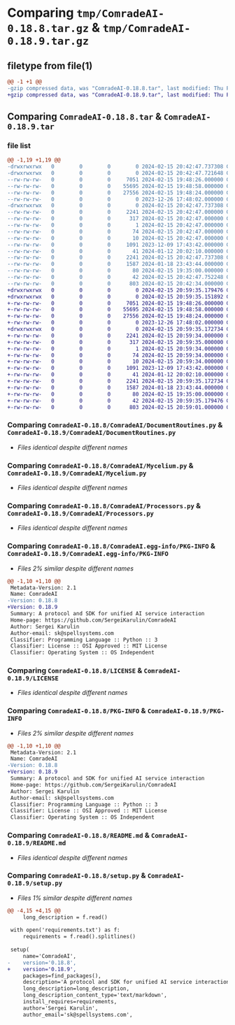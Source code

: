# Comparing `tmp/ComradeAI-0.18.8.tar.gz` & `tmp/ComradeAI-0.18.9.tar.gz`

## filetype from file(1)

```diff
@@ -1 +1 @@
-gzip compressed data, was "ComradeAI-0.18.8.tar", last modified: Thu Feb 15 20:42:47 2024, max compression
+gzip compressed data, was "ComradeAI-0.18.9.tar", last modified: Thu Feb 15 20:59:35 2024, max compression
```

## Comparing `ComradeAI-0.18.8.tar` & `ComradeAI-0.18.9.tar`

### file list

```diff
@@ -1,19 +1,19 @@
-drwxrwxrwx   0        0        0        0 2024-02-15 20:42:47.737308 ComradeAI-0.18.8/
-drwxrwxrwx   0        0        0        0 2024-02-15 20:42:47.721648 ComradeAI-0.18.8/ComradeAI/
--rw-rw-rw-   0        0        0     7051 2024-02-15 19:48:26.000000 ComradeAI-0.18.8/ComradeAI/DocumentRoutines.py
--rw-rw-rw-   0        0        0    55695 2024-02-15 19:48:58.000000 ComradeAI-0.18.8/ComradeAI/Mycelium.py
--rw-rw-rw-   0        0        0    27556 2024-02-15 19:48:24.000000 ComradeAI-0.18.8/ComradeAI/Processors.py
--rw-rw-rw-   0        0        0        0 2023-12-26 17:48:02.000000 ComradeAI-0.18.8/ComradeAI/__init__.py
-drwxrwxrwx   0        0        0        0 2024-02-15 20:42:47.737308 ComradeAI-0.18.8/ComradeAI.egg-info/
--rw-rw-rw-   0        0        0     2241 2024-02-15 20:42:47.000000 ComradeAI-0.18.8/ComradeAI.egg-info/PKG-INFO
--rw-rw-rw-   0        0        0      317 2024-02-15 20:42:47.000000 ComradeAI-0.18.8/ComradeAI.egg-info/SOURCES.txt
--rw-rw-rw-   0        0        0        1 2024-02-15 20:42:47.000000 ComradeAI-0.18.8/ComradeAI.egg-info/dependency_links.txt
--rw-rw-rw-   0        0        0       74 2024-02-15 20:42:47.000000 ComradeAI-0.18.8/ComradeAI.egg-info/requires.txt
--rw-rw-rw-   0        0        0       10 2024-02-15 20:42:47.000000 ComradeAI-0.18.8/ComradeAI.egg-info/top_level.txt
--rw-rw-rw-   0        0        0     1091 2023-12-09 17:43:42.000000 ComradeAI-0.18.8/LICENSE
--rw-rw-rw-   0        0        0       41 2024-01-12 20:02:10.000000 ComradeAI-0.18.8/MANIFEST.in
--rw-rw-rw-   0        0        0     2241 2024-02-15 20:42:47.737308 ComradeAI-0.18.8/PKG-INFO
--rw-rw-rw-   0        0        0     1587 2024-01-18 23:43:44.000000 ComradeAI-0.18.8/README.md
--rw-rw-rw-   0        0        0       80 2024-02-15 19:35:00.000000 ComradeAI-0.18.8/requirements.txt
--rw-rw-rw-   0        0        0       42 2024-02-15 20:42:47.752248 ComradeAI-0.18.8/setup.cfg
--rw-rw-rw-   0        0        0      803 2024-02-15 20:42:34.000000 ComradeAI-0.18.8/setup.py
+drwxrwxrwx   0        0        0        0 2024-02-15 20:59:35.179476 ComradeAI-0.18.9/
+drwxrwxrwx   0        0        0        0 2024-02-15 20:59:35.151892 ComradeAI-0.18.9/ComradeAI/
+-rw-rw-rw-   0        0        0     7051 2024-02-15 19:48:26.000000 ComradeAI-0.18.9/ComradeAI/DocumentRoutines.py
+-rw-rw-rw-   0        0        0    55695 2024-02-15 19:48:58.000000 ComradeAI-0.18.9/ComradeAI/Mycelium.py
+-rw-rw-rw-   0        0        0    27556 2024-02-15 19:48:24.000000 ComradeAI-0.18.9/ComradeAI/Processors.py
+-rw-rw-rw-   0        0        0        0 2023-12-26 17:48:02.000000 ComradeAI-0.18.9/ComradeAI/__init__.py
+drwxrwxrwx   0        0        0        0 2024-02-15 20:59:35.172734 ComradeAI-0.18.9/ComradeAI.egg-info/
+-rw-rw-rw-   0        0        0     2241 2024-02-15 20:59:34.000000 ComradeAI-0.18.9/ComradeAI.egg-info/PKG-INFO
+-rw-rw-rw-   0        0        0      317 2024-02-15 20:59:35.000000 ComradeAI-0.18.9/ComradeAI.egg-info/SOURCES.txt
+-rw-rw-rw-   0        0        0        1 2024-02-15 20:59:34.000000 ComradeAI-0.18.9/ComradeAI.egg-info/dependency_links.txt
+-rw-rw-rw-   0        0        0       74 2024-02-15 20:59:34.000000 ComradeAI-0.18.9/ComradeAI.egg-info/requires.txt
+-rw-rw-rw-   0        0        0       10 2024-02-15 20:59:34.000000 ComradeAI-0.18.9/ComradeAI.egg-info/top_level.txt
+-rw-rw-rw-   0        0        0     1091 2023-12-09 17:43:42.000000 ComradeAI-0.18.9/LICENSE
+-rw-rw-rw-   0        0        0       41 2024-01-12 20:02:10.000000 ComradeAI-0.18.9/MANIFEST.in
+-rw-rw-rw-   0        0        0     2241 2024-02-15 20:59:35.172734 ComradeAI-0.18.9/PKG-INFO
+-rw-rw-rw-   0        0        0     1587 2024-01-18 23:43:44.000000 ComradeAI-0.18.9/README.md
+-rw-rw-rw-   0        0        0       80 2024-02-15 19:35:00.000000 ComradeAI-0.18.9/requirements.txt
+-rw-rw-rw-   0        0        0       42 2024-02-15 20:59:35.179476 ComradeAI-0.18.9/setup.cfg
+-rw-rw-rw-   0        0        0      803 2024-02-15 20:59:01.000000 ComradeAI-0.18.9/setup.py
```

### Comparing `ComradeAI-0.18.8/ComradeAI/DocumentRoutines.py` & `ComradeAI-0.18.9/ComradeAI/DocumentRoutines.py`

 * *Files identical despite different names*

### Comparing `ComradeAI-0.18.8/ComradeAI/Mycelium.py` & `ComradeAI-0.18.9/ComradeAI/Mycelium.py`

 * *Files identical despite different names*

### Comparing `ComradeAI-0.18.8/ComradeAI/Processors.py` & `ComradeAI-0.18.9/ComradeAI/Processors.py`

 * *Files identical despite different names*

### Comparing `ComradeAI-0.18.8/ComradeAI.egg-info/PKG-INFO` & `ComradeAI-0.18.9/ComradeAI.egg-info/PKG-INFO`

 * *Files 2% similar despite different names*

```diff
@@ -1,10 +1,10 @@
 Metadata-Version: 2.1
 Name: ComradeAI
-Version: 0.18.8
+Version: 0.18.9
 Summary: A protocol and SDK for unified AI service interaction
 Home-page: https://github.com/SergeiKarulin/ComradeAI
 Author: Sergei Karulin
 Author-email: sk@spellsystems.com
 Classifier: Programming Language :: Python :: 3
 Classifier: License :: OSI Approved :: MIT License
 Classifier: Operating System :: OS Independent
```

### Comparing `ComradeAI-0.18.8/LICENSE` & `ComradeAI-0.18.9/LICENSE`

 * *Files identical despite different names*

### Comparing `ComradeAI-0.18.8/PKG-INFO` & `ComradeAI-0.18.9/PKG-INFO`

 * *Files 2% similar despite different names*

```diff
@@ -1,10 +1,10 @@
 Metadata-Version: 2.1
 Name: ComradeAI
-Version: 0.18.8
+Version: 0.18.9
 Summary: A protocol and SDK for unified AI service interaction
 Home-page: https://github.com/SergeiKarulin/ComradeAI
 Author: Sergei Karulin
 Author-email: sk@spellsystems.com
 Classifier: Programming Language :: Python :: 3
 Classifier: License :: OSI Approved :: MIT License
 Classifier: Operating System :: OS Independent
```

### Comparing `ComradeAI-0.18.8/README.md` & `ComradeAI-0.18.9/README.md`

 * *Files identical despite different names*

### Comparing `ComradeAI-0.18.8/setup.py` & `ComradeAI-0.18.9/setup.py`

 * *Files 1% similar despite different names*

```diff
@@ -4,15 +4,15 @@
     long_description = f.read()
 
 with open('requirements.txt') as f:
     requirements = f.read().splitlines()
 
 setup(
     name='ComradeAI',
-    version='0.18.8',
+    version='0.18.9',
     packages=find_packages(),
     description='A protocol and SDK for unified AI service interaction',
     long_description=long_description,
     long_description_content_type='text/markdown',
     install_requires=requirements,
     author='Sergei Karulin',
     author_email='sk@spellsystems.com',
```

